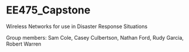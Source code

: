 # EE475_Capstone
Wireless Networks for use in Disaster Response Situations

Group members: Sam Cole, Casey Culbertson, Nathan Ford, Rudy Garcia, Robert Warren
